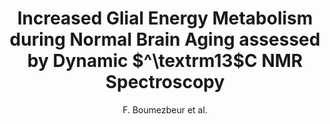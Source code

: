 ---
cat: ciel
subcat: ciclops
bestof: false
author: F. Boumezbeur et al.
title: Increased Glial Energy Metabolism during Normal Brain Aging assessed by Dynamic $^\textrm13$C NMR Spectroscopy
year: 2008
type: misc
---